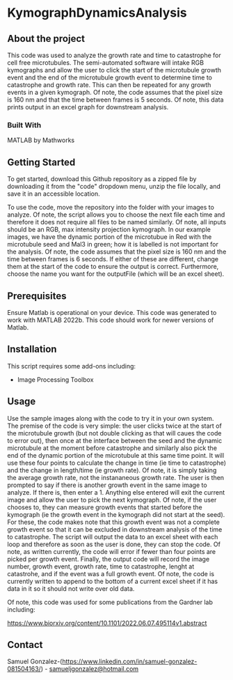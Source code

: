 # KymographDynamicsAnalysis

## About the project

This code was used to analyze the growth rate and time to catastrophe for cell free microtubules. The semi-automated software will intake RGB kymographs and allow the user to click the start of the microtubule growth event and the end of the microtubule growth event to determine time to catastrophe and growth rate. This can then be repeated for any growth events in a given kymograph. Of note, the code assumes that the pixel size is 160 nm and that the time between frames is 5 seconds. Of note, this data prints output in an excel graph for downstream analysis. 

### Built With
MATLAB by Mathworks

## Getting Started
To get started, download this Github repository as a zipped file by downloading it from the "code" dropdown menu, unzip the file locally, and save it in an accessible location.  

To use the code, move the repository into the folder with your images to analyze. Of note, the script allows you to choose the next file each time and therefore it does not require all files to be named similarly. Of note, all inputs should be an RGB, max intensity projection kymograph. In our example images, we have the dynamic portion of the microtubue in Red with the microtubule seed and Mal3 in green; how it is labelled is not important for the analysis. Of note, the code assumes that the pixel size is 160 nm and the time between frames is 6 seconds. If either of these are different, change them at the start of the code to ensure the output is correct. Furthermore, choose the name you want for the outputFile (which will be an excel sheet). 

## Prerequisites

Ensure Matlab is operational on your device. This code was generated to work with MATLAB 2022b. This code should work for newer versions of Matlab. 

## Installation

This script requires some add-ons including: 
- Image Processing Toolbox


## Usage

Use the sample images along with the code to try it in your own system. The premise of the code is very simple: the user clicks twice at the start of the microtubule growth (but not double clicking as that will caues the code to error out), then once at the interface between the seed and the dynamic microtubule at the moment before catastrophe and similarly also pick the end of the dynamic portion of the microtubule at this same time point. It will use these four points to calculate the change in time (ie time to catastrophe) and the change in length/time (ie growth rate). Of note, it is simply taking the average growth rate, not the instananeous growth rate. The user is then prompted to say if there is another growth event in the same image to analyze. If there is, then enter a 1. Anything else entered will exit the current image and allow the user to pick the next kymograph. Of note, if the user chooses to, they can measure growth events that started before the kymograph (ie the growth event in the kymograph did not start at the seed). For these, the code makes note that this growth event was not a complete growth event so that it can be excluded in downstream analysis of the time to catastrophe. The script will output the data to an excel sheet with each loop and therefore as soon as the user is done, they can stop the code. Of note, as written currently, the code will error if fewer than four points are picked per growth event. Finally, the output code will record the image number, growth event, growth rate, time to catastrophe, lenght at catastrohe, and if the event was a full growth event. Of note, the code is currently written to append to the bottom of a current excel sheet if it has data in it so it should not write over old data. 


Of note, this code was used for some publications from the Gardner lab including: 

https://www.biorxiv.org/content/10.1101/2022.06.07.495114v1.abstract 




## Contact

Samuel Gonzalez-(https://www.linkedin.com/in/samuel-gonzalez-081504163/) - samueljgonzalez@hotmail.com
